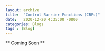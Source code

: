 ```yaml
---
layout: archive
title:  "Control Barrier Functions (CBFs)"
date:   2020-12-20 4:35:00 -0800
categories: Blogs
tags : [Blog]
---
```


** Coming Soon ** 
